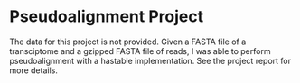 # Pseudoalignment Project
The data for this project is not provided. Given a FASTA file of a transciptome and a gzipped FASTA file of reads, I was able to perform pseudoalignment with a hastable implementation. See the project report for more details.
